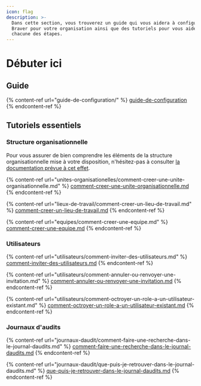 ```yaml
---
icon: flag
description: >-
  Dans cette section, vous trouverez un guide qui vous aidera à configurer
  Braver pour votre organisation ainsi que des tutoriels pour vous aider à
  chacune des étapes.
---
```


# Débuter ici

## Guide

{% content-ref url="guide-de-configuration/" %}
[guide-de-configuration](guide-de-configuration/)
{% endcontent-ref %}

## Tutoriels essentiels

### Structure organisationnelle

Pour vous assurer de bien comprendre les éléments de la structure organisationnelle mise à votre disposition, n'hésitez-pas à consulter [la documentation prévue à cet effet](https://support.braver.net/pour-les-administrateurs/pour-debuter).

{% content-ref url="unites-organisationelles/comment-creer-une-unite-organisationnelle.md" %}
[comment-creer-une-unite-organisationnelle.md](unites-organisationelles/comment-creer-une-unite-organisationnelle.md)
{% endcontent-ref %}

{% content-ref url="lieux-de-travail/comment-creer-un-lieu-de-travail.md" %}
[comment-creer-un-lieu-de-travail.md](lieux-de-travail/comment-creer-un-lieu-de-travail.md)
{% endcontent-ref %}

{% content-ref url="equipes/comment-creer-une-equipe.md" %}
[comment-creer-une-equipe.md](equipes/comment-creer-une-equipe.md)
{% endcontent-ref %}

### Utilisateurs

{% content-ref url="utilisateurs/comment-inviter-des-utilisateurs.md" %}
[comment-inviter-des-utilisateurs.md](utilisateurs/comment-inviter-des-utilisateurs.md)
{% endcontent-ref %}

{% content-ref url="utilisateurs/comment-annuler-ou-renvoyer-une-invitation.md" %}
[comment-annuler-ou-renvoyer-une-invitation.md](utilisateurs/comment-annuler-ou-renvoyer-une-invitation.md)
{% endcontent-ref %}

{% content-ref url="utilisateurs/comment-octroyer-un-role-a-un-utilisateur-existant.md" %}
[comment-octroyer-un-role-a-un-utilisateur-existant.md](utilisateurs/comment-octroyer-un-role-a-un-utilisateur-existant.md)
{% endcontent-ref %}

### Journaux d'audits

{% content-ref url="journaux-daudit/comment-faire-une-recherche-dans-le-journal-daudits.md" %}
[comment-faire-une-recherche-dans-le-journal-daudits.md](journaux-daudit/comment-faire-une-recherche-dans-le-journal-daudits.md)
{% endcontent-ref %}

{% content-ref url="journaux-daudit/que-puis-je-retrouver-dans-le-journal-daudits.md" %}
[que-puis-je-retrouver-dans-le-journal-daudits.md](journaux-daudit/que-puis-je-retrouver-dans-le-journal-daudits.md)
{% endcontent-ref %}
